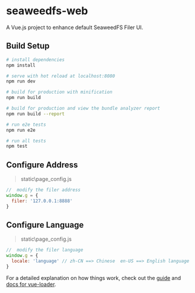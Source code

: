 # seaweedfs-web

A Vue.js project to enhance default SeaweedFS Filer UI.

## Build Setup

``` bash
# install dependencies
npm install

# serve with hot reload at localhost:8080
npm run dev

# build for production with minification
npm run build

# build for production and view the bundle analyzer report
npm run build --report

# run e2e tests
npm run e2e

# run all tests
npm test
```

## Configure Address
> static\page_config.js
``` javascript
//  modify the filer address
window.g = {
  filer: '127.0.0.1:8888'
}
```

## Configure Language
>static\page_config.js
``` javascript
//  modify the filer language
window.g = {
  locale: 'language' // zh-CN ==> Chinese  en-US ==> English language
}
```

For a detailed explanation on how things work, check out the [guide](http://vuejs-templates.github.io/webpack/) and [docs for vue-loader](http://vuejs.github.io/vue-loader).
